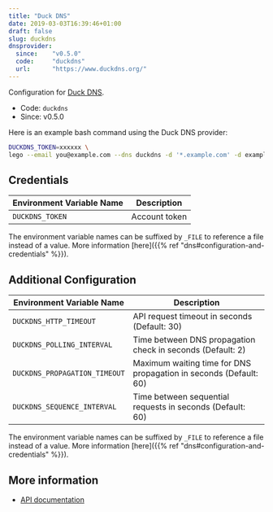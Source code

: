 ```yaml
---
title: "Duck DNS"
date: 2019-03-03T16:39:46+01:00
draft: false
slug: duckdns
dnsprovider:
  since:    "v0.5.0"
  code:     "duckdns"
  url:      "https://www.duckdns.org/"
---
```


<!-- THIS DOCUMENTATION IS AUTO-GENERATED. PLEASE DO NOT EDIT. -->
<!-- providers/dns/duckdns/duckdns.toml -->
<!-- THIS DOCUMENTATION IS AUTO-GENERATED. PLEASE DO NOT EDIT. -->


Configuration for [Duck DNS](https://www.duckdns.org/).


<!--more-->

- Code: `duckdns`
- Since: v0.5.0


Here is an example bash command using the Duck DNS provider:

```bash
DUCKDNS_TOKEN=xxxxxx \
lego --email you@example.com --dns duckdns -d '*.example.com' -d example.com run
```




## Credentials

| Environment Variable Name | Description |
|-----------------------|-------------|
| `DUCKDNS_TOKEN` | Account token |

The environment variable names can be suffixed by `_FILE` to reference a file instead of a value.
More information [here]({{% ref "dns#configuration-and-credentials" %}}).


## Additional Configuration

| Environment Variable Name | Description |
|--------------------------------|-------------|
| `DUCKDNS_HTTP_TIMEOUT` | API request timeout in seconds (Default: 30) |
| `DUCKDNS_POLLING_INTERVAL` | Time between DNS propagation check in seconds (Default: 2) |
| `DUCKDNS_PROPAGATION_TIMEOUT` | Maximum waiting time for DNS propagation in seconds (Default: 60) |
| `DUCKDNS_SEQUENCE_INTERVAL` | Time between sequential requests in seconds (Default: 60) |

The environment variable names can be suffixed by `_FILE` to reference a file instead of a value.
More information [here]({{% ref "dns#configuration-and-credentials" %}}).




## More information

- [API documentation](https://www.duckdns.org/spec.jsp)

<!-- THIS DOCUMENTATION IS AUTO-GENERATED. PLEASE DO NOT EDIT. -->
<!-- providers/dns/duckdns/duckdns.toml -->
<!-- THIS DOCUMENTATION IS AUTO-GENERATED. PLEASE DO NOT EDIT. -->
